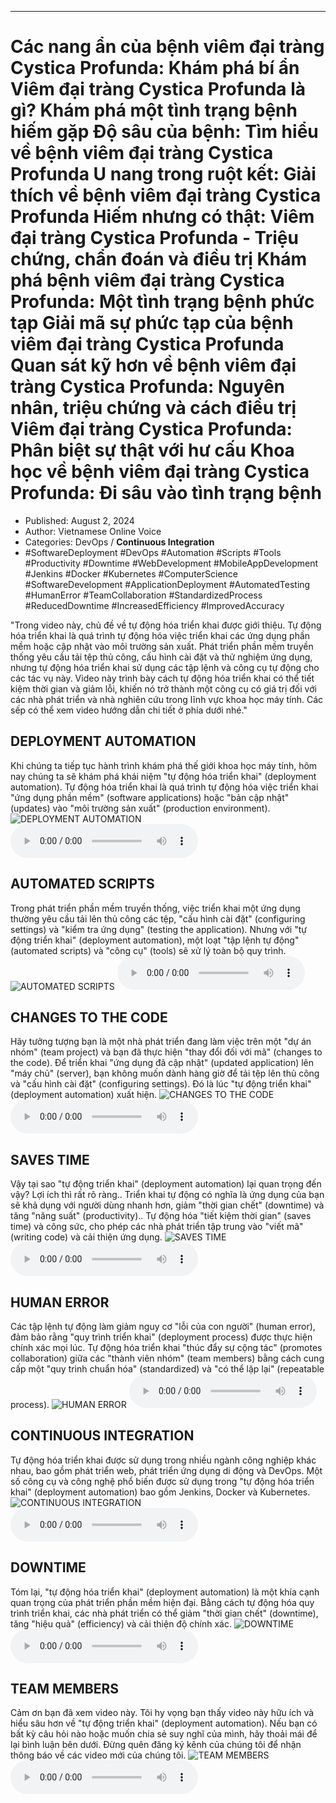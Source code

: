 
---

# Các nang ẩn của bệnh viêm đại tràng Cystica Profunda: Khám phá bí ẩn Viêm đại tràng Cystica Profunda là gì? Khám phá một tình trạng bệnh hiếm gặp Độ sâu của bệnh: Tìm hiểu về bệnh viêm đại tràng Cystica Profunda U nang trong ruột kết: Giải thích về bệnh viêm đại tràng Cystica Profunda Hiếm nhưng có thật: Viêm đại tràng Cystica Profunda - Triệu chứng, chẩn đoán và điều trị Khám phá bệnh viêm đại tràng Cystica Profunda: Một tình trạng bệnh phức tạp Giải mã sự phức tạp của bệnh viêm đại tràng Cystica Profunda Quan sát kỹ hơn về bệnh viêm đại tràng Cystica Profunda: Nguyên nhân, triệu chứng và cách điều trị Viêm đại tràng Cystica Profunda: Phân biệt sự thật với hư cấu Khoa học về bệnh viêm đại tràng Cystica Profunda: Đi sâu vào tình trạng bệnh

- Published: August 2, 2024
- Author: Vietnamese Online Voice
- Categories: DevOps / **Continuous Integration**
- #SoftwareDeployment #DevOps #Automation #Scripts #Tools #Productivity #Downtime #WebDevelopment #MobileAppDevelopment #Jenkins #Docker #Kubernetes #ComputerScience #SoftwareDevelopment #ApplicationDeployment #AutomatedTesting #HumanError #TeamCollaboration #StandardizedProcess #ReducedDowntime #IncreasedEfficiency #ImprovedAccuracy

"Trong video này, chủ đề về tự động hóa triển khai được giới thiệu. Tự động hóa triển khai là quá trình tự động hóa việc triển khai các ứng dụng phần mềm hoặc cập nhật vào môi trường sản xuất. Phát triển phần mềm truyền thống yêu cầu tải tệp thủ công, cấu hình cài đặt và thử nghiệm ứng dụng, nhưng tự động hóa triển khai sử dụng các tập lệnh và công cụ tự động cho các tác vụ này. Video này trình bày cách tự động hóa triển khai có thể tiết kiệm thời gian và giảm lỗi, khiến nó trở thành một công cụ có giá trị đối với các nhà phát triển và nhà nghiên cứu trong lĩnh vực khoa học máy tính. Các sếp có thể xem video hướng dẫn chi tiết ở phía dưới nhé."


## DEPLOYMENT AUTOMATION

Khi chúng ta tiếp tục hành trình khám phá thế giới khoa học máy tính, hôm nay chúng ta sẽ khám phá khái niệm "tự động hóa triển khai" (deployment automation). Tự động hóa triển khai là quá trình tự động hóa việc triển khai "ứng dụng phần mềm" (software applications) hoặc "bản cập nhật" (updates) vào "môi trường sản xuất" (production environment).
![DEPLOYMENT AUTOMATION](https://http-archiver-apis-production-80.schnworks.com/storage/images/transitions/2024-08-02/transition--38913019660-Montserrat-Medium-9C27B0.jpg)
<audio controls>
    <source src="https://http-archiver-apis-production-80.schnworks.com/storage/storage/audio/file-9285345385.mp3" type="audio/mpeg">
</audio>



## AUTOMATED SCRIPTS

Trong phát triển phần mềm truyền thống, việc triển khai một ứng dụng thường yêu cầu tải lên thủ công các tệp, "cấu hình cài đặt" (configuring settings) và "kiểm tra ứng dụng" (testing the application). Nhưng với "tự động triển khai" (deployment automation), một loạt "tập lệnh tự động" (automated scripts) và "công cụ" (tools) sẽ xử lý toàn bộ quy trình.
![AUTOMATED SCRIPTS](https://http-archiver-apis-production-80.schnworks.com/storage/images/transitions/2024-08-02/transition-3946605980-Montserrat-Regular-4A148C.jpg)
<audio controls>
    <source src="https://http-archiver-apis-production-80.schnworks.com/storage/storage/audio/file-11543142518.mp3" type="audio/mpeg">
</audio>



## CHANGES TO THE CODE

Hãy tưởng tượng bạn là một nhà phát triển đang làm việc trên một "dự án nhóm" (team project) và bạn đã thực hiện "thay đổi đối với mã" (changes to the code). Để triển khai "ứng dụng đã cập nhật" (updated application) lên "máy chủ" (server), bạn không muốn dành hàng giờ để tải tệp lên thủ công và "cấu hình cài đặt" (configuring settings). Đó là lúc "tự động triển khai" (deployment automation) xuất hiện.
![CHANGES TO THE CODE](https://http-archiver-apis-production-80.schnworks.com/storage/images/transitions/2024-08-02/transition--12423680521-Montserrat-Regular-7B1FA2.jpg)
<audio controls>
    <source src="https://http-archiver-apis-production-80.schnworks.com/storage/storage/audio/file-3944391199.mp3" type="audio/mpeg">
</audio>



## SAVES TIME

Vậy tại sao "tự động triển khai" (deployment automation) lại quan trọng đến vậy? Lợi ích thì rất rõ ràng.. Triển khai tự động có nghĩa là ứng dụng của bạn sẽ khả dụng với người dùng nhanh hơn, giảm "thời gian chết" (downtime) và tăng "năng suất" (productivity).. Tự động hóa "tiết kiệm thời gian" (saves time) và công sức, cho phép các nhà phát triển tập trung vào "viết mã" (writing code) và cải thiện ứng dụng.
![SAVES TIME](https://http-archiver-apis-production-80.schnworks.com/storage/images/transitions/2024-08-02/transition--15082801692-Montserrat-Regular-283593.jpg)
<audio controls>
    <source src="https://http-archiver-apis-production-80.schnworks.com/storage/storage/audio/file-26566219103.mp3" type="audio/mpeg">
</audio>



## HUMAN ERROR

Các tập lệnh tự động làm giảm nguy cơ "lỗi của con người" (human error), đảm bảo rằng "quy trình triển khai" (deployment process) được thực hiện chính xác mọi lúc. Tự động hóa triển khai "thúc đẩy sự cộng tác" (promotes collaboration) giữa các "thành viên nhóm" (team members) bằng cách cung cấp một "quy trình chuẩn hóa" (standardized) và "có thể lặp lại" (repeatable process).
![HUMAN ERROR](https://http-archiver-apis-production-80.schnworks.com/storage/images/transitions/2024-08-02/transition--11946696020-Montserrat-ExtraBold-4A148C.jpg)
<audio controls>
    <source src="https://http-archiver-apis-production-80.schnworks.com/storage/storage/audio/file-7225640866.mp3" type="audio/mpeg">
</audio>



## CONTINUOUS INTEGRATION

Tự động hóa triển khai được sử dụng trong nhiều ngành công nghiệp khác nhau, bao gồm phát triển web, phát triển ứng dụng di động và DevOps. Một số công cụ và công nghệ phổ biến được sử dụng trong "tự động hóa triển khai" (deployment automation) bao gồm Jenkins, Docker và Kubernetes.
![CONTINUOUS INTEGRATION](https://http-archiver-apis-production-80.schnworks.com/storage/images/transitions/2024-08-02/transition-11639191460-Montserrat-Thin-7B1FA2.jpg)
<audio controls>
    <source src="https://http-archiver-apis-production-80.schnworks.com/storage/storage/audio/file-296972915.mp3" type="audio/mpeg">
</audio>



## DOWNTIME

Tóm lại, "tự động hóa triển khai" (deployment automation) là một khía cạnh quan trọng của phát triển phần mềm hiện đại. Bằng cách tự động hóa quy trình triển khai, các nhà phát triển có thể giảm "thời gian chết" (downtime), tăng "hiệu quả" (efficiency) và cải thiện độ chính xác.
![DOWNTIME](https://http-archiver-apis-production-80.schnworks.com/storage/images/transitions/2024-08-02/transition--9937370699-Montserrat-Bold-004895.jpg)
<audio controls>
    <source src="https://http-archiver-apis-production-80.schnworks.com/storage/storage/audio/file-22038646697.mp3" type="audio/mpeg">
</audio>



## TEAM MEMBERS

Cảm ơn bạn đã xem video này. Tôi hy vọng bạn thấy video này hữu ích và hiểu sâu hơn về "tự động triển khai" (deployment automation). Nếu bạn có bất kỳ câu hỏi nào hoặc muốn chia sẻ suy nghĩ của mình, hãy thoải mái để lại bình luận bên dưới. Đừng quên đăng ký kênh của chúng tôi để nhận thông báo về các video mới của chúng tôi.
![TEAM MEMBERS](https://http-archiver-apis-production-80.schnworks.com/storage/images/transitions/2024-08-02/transition--13184183769-Montserrat-Regular-283593.jpg)
<audio controls>
    <source src="https://http-archiver-apis-production-80.schnworks.com/storage/storage/audio/file-30295797906.mp3" type="audio/mpeg">
</audio>

